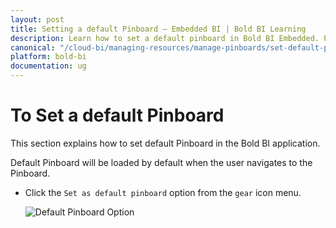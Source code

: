 ```yaml
---
layout: post
title: Setting a default Pinboard – Embedded BI | Bold BI Learning
description: Learn how to set a default pinboard in Bold BI Embedded. Pinboard is a collection of widgets from various dashboards pinned to it.
canonical: "/cloud-bi/managing-resources/manage-pinboards/set-default-pinboards/"
platform: bold-bi
documentation: ug
---
```


# To Set a default Pinboard

This section explains how to set default Pinboard in the Bold BI application.

Default Pinboard will be loaded by default when the user navigates to the Pinboard.

* Click the `Set as default pinboard` option from the `gear` icon menu.

    ![Default Pinboard Option](/bold-bi-docs/static/assets/embedded/managing-resources/manage-pinboards/images/default-pinboard-option.png#width=50%)
